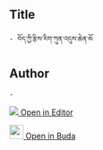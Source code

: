 ## Title
	- བོད་ཀྱི་རྩིས་རིག་ཀུན་འདུས་ཆེན་མོ

## Author
	- 



[<img src="https://img.icons8.com/color/25/000000/edit-property.png"> Open in Editor](http://editor.openpecha.org/P001767)

[<img width="25" src="https://library.bdrc.io/icons/BUDA-small.svg"> Open in Buda](https://library.bdrc.io/show/bdr:IE0OPP001767)
